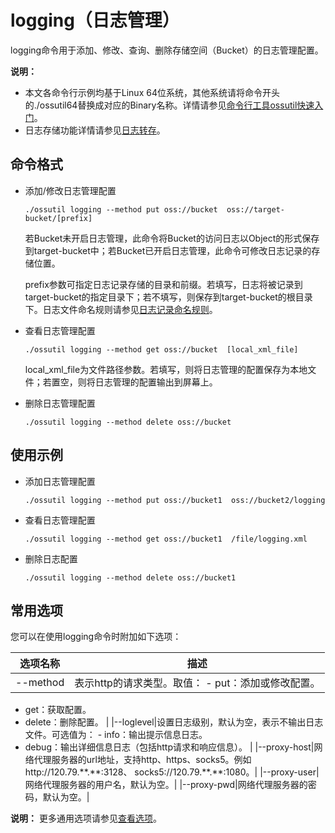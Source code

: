 # logging（日志管理）

logging命令用于添加、修改、查询、删除存储空间（Bucket）的日志管理配置。

**说明：**

-   本文各命令行示例均基于Linux 64位系统，其他系统请将命令开头的./ossutil64替换成对应的Binary名称。详情请参见[命令行工具ossutil快速入门](/intl.zh-CN/快速入门/命令行工具ossutil快速入门.md)。
-   日志存储功能详情请参见[日志转存](/intl.zh-CN/开发指南/日志管理/日志转存.md)。

## 命令格式

-   添加/修改日志管理配置

    ```
    ./ossutil logging --method put oss://bucket  oss://target-bucket/[prefix]
    ```

    若Bucket未开启日志管理，此命令将Bucket的访问日志以Object的形式保存到target-bucket中；若Bucket已开启日志管理，此命令可修改日志记录的存储位置。

    prefix参数可指定日志记录存储的目录和前缀。若填写，日志将被记录到target-bucket的指定目录下；若不填写，则保存到target-bucket的根目录下。日志文件命名规则请参见[日志记录命名规则](/intl.zh-CN/控制台用户指南/存储空间管理/日志管理/设置日志转存.md)。

-   查看日志管理配置

    ```
    ./ossutil logging --method get oss://bucket  [local_xml_file]
    ```

    local\_xml\_file为文件路径参数。若填写，则将日志管理的配置保存为本地文件；若置空，则将日志管理的配置输出到屏幕上。

-   删除日志管理配置

    ```
    ./ossutil logging --method delete oss://bucket
    ```


## 使用示例

-   添加日志管理配置

    ```
    ./ossutil logging --method put oss://bucket1  oss://bucket2/logging
    ```

-   查看日志管理配置

    ```
    ./ossutil logging --method get oss://bucket1  /file/logging.xml
    ```

-   删除日志配置

    ```
    ./ossutil logging --method delete oss://bucket1
    ```


## 常用选项

您可以在使用logging命令时附加如下选项：

|选项名称|描述|
|----|--|
|--method|表示http的请求类型。取值： -   put：添加或修改配置。
-   get：获取配置。
-   delete：删除配置。 |
|--loglevel|设置日志级别，默认为空，表示不输出日志文件。可选值为： -   info：输出提示信息日志。
-   debug：输出详细信息日志（包括http请求和响应信息）。 |
|--proxy-host|网络代理服务器的url地址，支持http、https、socks5。例如http://120.79.\*\*.\*\*:3128、 socks5://120.79.\*\*.\*\*:1080。|
|--proxy-user|网络代理服务器的用户名，默认为空。|
|--proxy-pwd|网络代理服务器的密码，默认为空。|

**说明：** 更多通用选项请参见[查看选项](/intl.zh-CN/常用工具/命令行工具ossutil/查看选项.md)。

